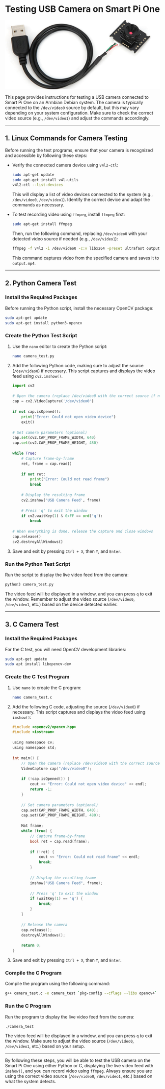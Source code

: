 # Testing USB Camera on Smart Pi One

![USB Camera - Smart PI One](../../img/SmartPi/SmartPi_Test_USB_Camera/SmartPi_Test_USB_Camera_1.png)

This page provides instructions for testing a USB camera connected to Smart Pi One on an Armbian Debian system. The camera is typically connected to the `/dev/video0` source by default, but this may vary depending on your system configuration. Make sure to check the correct video source (e.g., `/dev/video1`) and adjust the commands accordingly.

---

## 1. **Linux Commands for Camera Testing**

Before running the test programs, ensure that your camera is recognized and accessible by following these steps:

- Verify the connected camera device using `v4l2-ctl`:

  ```bash
  sudo apt-get update
  sudo apt-get install v4l-utils
  v4l2-ctl --list-devices
  ```

  This will display a list of video devices connected to the system (e.g., `/dev/video0`, `/dev/video1`). Identify the correct device and adapt the commands as necessary.

- To test recording video using `ffmpeg`, install `ffmpeg` first:

  ```bash
  sudo apt-get install ffmpeg
  ```

  Then, run the following command, replacing `/dev/video0` with your detected video source if needed (e.g., `/dev/video1`):

  ```bash
  ffmpeg -f v4l2 -i /dev/video0 -c:v libx264 -preset ultrafast output.mp4
  ```

  This command captures video from the specified camera and saves it to `output.mp4`.

---

## 2. **Python Camera Test**

### Install the Required Packages

Before running the Python script, install the necessary OpenCV package:

```bash
sudo apt-get update
sudo apt-get install python3-opencv
```

### Create the Python Test Script

1. Use the `nano` editor to create the Python script:

   ```bash
   nano camera_test.py
   ```

2. Add the following Python code, making sure to adjust the source (`/dev/video0`) if necessary. This script captures and displays the video feed using `cv2.imshow()`.

   ```python
   import cv2

   # Open the camera (replace /dev/video0 with the correct source if needed)
   cap = cv2.VideoCapture('/dev/video0')

   if not cap.isOpened():
       print("Error: Could not open video device")
       exit()

   # Set camera parameters (optional)
   cap.set(cv2.CAP_PROP_FRAME_WIDTH, 640)
   cap.set(cv2.CAP_PROP_FRAME_HEIGHT, 480)

   while True:
       # Capture frame-by-frame
       ret, frame = cap.read()

       if not ret:
           print("Error: Could not read frame")
           break

       # Display the resulting frame
       cv2.imshow('USB Camera Feed', frame)

       # Press 'q' to exit the window
       if cv2.waitKey(1) & 0xFF == ord('q'):
           break

   # When everything is done, release the capture and close windows
   cap.release()
   cv2.destroyAllWindows()
   ```

3. Save and exit by pressing `Ctrl + X`, then `Y`, and `Enter`.

### Run the Python Test Script

Run the script to display the live video feed from the camera:

```bash
python3 camera_test.py
```

The video feed will be displayed in a window, and you can press `q` to exit the window. Remember to adjust the video source (`/dev/video0`, `/dev/video1`, etc.) based on the device detected earlier.

---

## 3. **C Camera Test**

### Install the Required Packages

For the C test, you will need OpenCV development libraries:

```bash
sudo apt-get update
sudo apt install libopencv-dev
```

### Create the C Test Program

1. Use `nano` to create the C program:

   ```bash
   nano camera_test.c
   ```

2. Add the following C code, adjusting the source (`/dev/video0`) if necessary. This script captures and displays the video feed using `imshow()`:

   ```c
   #include <opencv2/opencv.hpp>
   #include <iostream>

   using namespace cv;
   using namespace std;

   int main() {
       // Open the camera (replace /dev/video0 with the correct source if needed)
       VideoCapture cap("/dev/video0");

       if (!cap.isOpened()) {
           cout << "Error: Could not open video device" << endl;
           return -1;
       }

       // Set camera parameters (optional)
       cap.set(CAP_PROP_FRAME_WIDTH, 640);
       cap.set(CAP_PROP_FRAME_HEIGHT, 480);

       Mat frame;
       while (true) {
           // Capture frame-by-frame
           bool ret = cap.read(frame);

           if (!ret) {
               cout << "Error: Could not read frame" << endl;
               break;
           }

           // Display the resulting frame
           imshow("USB Camera Feed", frame);

           // Press 'q' to exit the window
           if (waitKey(1) == 'q') {
               break;
           }
       }

       // Release the camera
       cap.release();
       destroyAllWindows();

       return 0;
   }
   ```

3. Save and exit by pressing `Ctrl + X`, then `Y`, and `Enter`.

### Compile the C Program

Compile the program using the following command:

```bash
g++ camera_test.c -o camera_test `pkg-config --cflags --libs opencv4`
```

### Run the C Program

Run the program to display the live video feed from the camera:

```bash
./camera_test
```

The video feed will be displayed in a window, and you can press `q` to exit the window. Make sure to adjust the video source (`/dev/video0`, `/dev/video1`, etc.) based on your setup.

---

By following these steps, you will be able to test the USB camera on the Smart Pi One using either Python or C, displaying the live video feed with `imshow()`, and you can record video using `ffmpeg`. Always ensure you are using the correct video source (`/dev/video0`, `/dev/video1`, etc.) based on what the system detects.